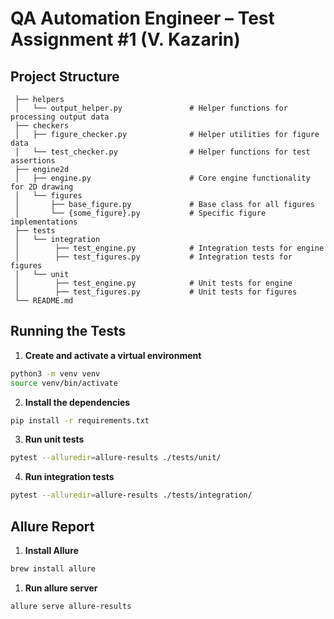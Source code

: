 # QA Automation Engineer – Test Assignment #1 (V. Kazarin)

## Project Structure

```
 ├── helpers
 │   └── output_helper.py               # Helper functions for processing output data
 ├── checkers
 │   ├── figure_checker.py              # Helper utilities for figure data
 │   └── test_checker.py                # Helper functions for test assertions
 ├── engine2d
 │   ├── engine.py                      # Core engine functionality for 2D drawing
 │   └── figures
 │       ├── base_figure.py             # Base class for all figures
 │       └── {some_figure}.py           # Specific figure implementations
 ├── tests
 │   └── integration
 │        ├── test_engine.py            # Integration tests for engine
 │        ├── test_figures.py           # Integration tests for figures
 │   └── unit
 │        ├── test_engine.py            # Unit tests for engine
 │        ├── test_figures.py           # Unit tests for figures
 └── README.md
```

## Running the Tests

1. **Create and activate a virtual environment**

```bash
python3 -m venv venv
source venv/bin/activate
```

2. **Install the dependencies**

```bash
pip install -r requirements.txt
```

3. **Run unit tests**

```bash
pytest --alluredir=allure-results ./tests/unit/
```

4. **Run integration tests**

```bash
pytest --alluredir=allure-results ./tests/integration/
```

## Allure Report

1. **Install Allure**

```bash
brew install allure
```

1. **Run allure server**

```bash
allure serve allure-results
```